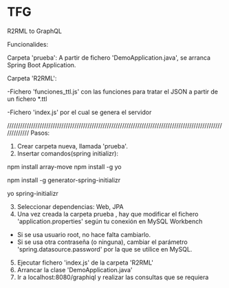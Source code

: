 # TFG
R2RML to GraphQL

Funcionalides:


Carpeta 'prueba': A partir de fichero 'DemoApplication.java', se arranca Spring Boot Application.

Carpeta 'R2RML': 

  -Fichero 'funciones_ttl.js' con las funciones para tratar el JSON a partir de un fichero *.ttl

  -Fichero 'index.js' por el cual se genera el servidor

/////////////////////////////////////////////////////////////////////////////////////////////////////////////
Pasos:
1. Crear carpeta nueva, llamada 'prueba'.
2. Insertar comandos(spring initializr):

npm install array-move
npm install -g yo

npm install -g generator-spring-initializr

yo spring-initializr

3. Seleccionar dependencias: Web, JPA
4. Una vez creada la carpeta prueba , hay que modificar el fichero 'application.properties' según tu conexión en MySQL Workbench
- Si se usa usuario root, no hace falta cambiarlo.
- Si se usa otra contraseña (o ninguna), cambiar el parámetro 'spring.datasource.password' por la que se utilice en MySQL.

5. Ejecutar fichero 'index.js' de la carpeta 'R2RML'
6. Arrancar la clase 'DemoApplication.java'
7. Ir a localhost:8080/graphiql y realizar las consultas que se requiera
